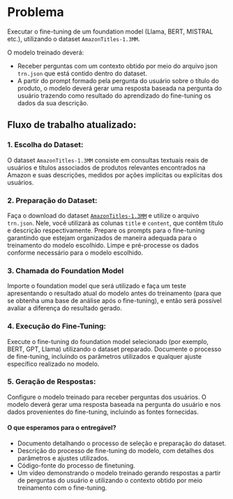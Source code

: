 # Problema
Executar o fine-tuning de um foundation model (Llama, BERT, MISTRAL etc.), utilizando o dataset `AmazonTitles-1.3MM`.

O modelo treinado deverá:
- Receber perguntas com um contexto obtido por meio do arquivo json `trn.json` que está contido dentro do dataset.
- A partir do prompt formado pela pergunta do usuário sobre o título do produto, o modelo deverá gerar uma resposta baseada na pergunta do usuário trazendo como resultado do aprendizado do fine-tuning os dados da sua descrição.

## Fluxo de trabalho atualizado:

### 1. Escolha do Dataset:
O dataset `AmazonTitles-1.3MM` consiste em consultas textuais reais de usuários e títulos associados de produtos relevantes encontrados na Amazon e suas descrições, medidos por ações implícitas ou explícitas dos usuários.

### 2. Preparação do Dataset:
Faça o download do dataset [`AmazonTitles-1.3MM`](https://drive.google.com/file/d/12zH4mL2RX8iSvH0VCNnd3QxO4DzuHWnK/view) e utilize o arquivo `trn.json`.
Nele, você utilizará as colunas `title` e `content`, que contêm título e descrição respectivamente.
Prepare os prompts para o fine-tuning garantindo que estejam organizados de maneira adequada para o treinamento do modelo escolhido.
Limpe e pré-processe os dados conforme necessário para o modelo escolhido.

### 3. Chamada do Foundation Model
Importe o foundation model que será utilizado e faça um teste apresentando o resultado atual do modelo antes do treinamento (para que se obtenha uma base de análise após o fine-tuning), e então será possível avaliar a diferença do resultado gerado.

### 4. Execução do Fine-Tuning:
Execute o fine-tuning do foundation model selecionado (por exemplo, BERT, GPT, Llama) utilizando o dataset preparado.
Documente o processo de fine-tuning, incluindo os parâmetros utilizados e qualquer ajuste específico realizado no modelo.

### 5. Geração de Respostas:
Configure o modelo treinado para receber perguntas dos usuários.
O modelo deverá gerar uma resposta baseada na pergunta do usuário e nos dados provenientes do fine-tuning, incluindo as fontes fornecidas.

#### O que esperamos para o entregável?
- Documento detalhando o processo de seleção e preparação do dataset.
- Descrição do processo de fine-tuning do modelo, com detalhes dos parâmetros e ajustes utilizados.
- Código-fonte do processo de finetuning.
- Um vídeo demonstrando o modelo treinado gerando respostas a partir de perguntas do usuário e utilizando o contexto obtido por meio treinamento com o fine-tuning.